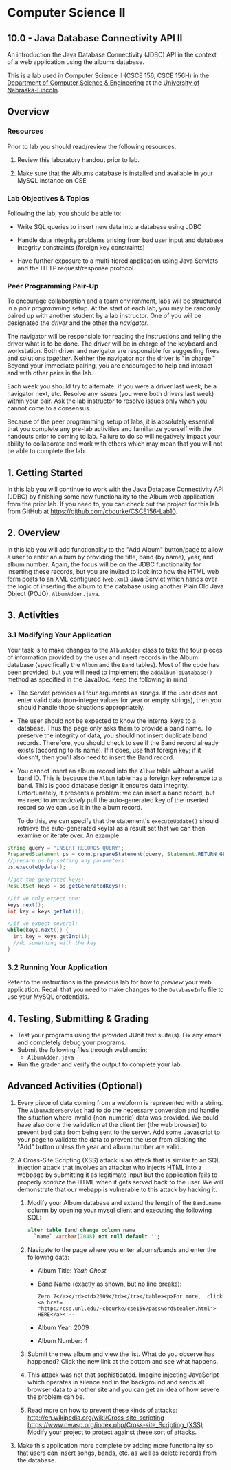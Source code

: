 # Computer Science II
## 10.0 - Java Database Connectivity API II

An introduction the Java Database Connectivity (JDBC) API in the context of a web application using the albums database.

This is a lab used in Computer Science II (CSCE 156, CSCE 156H) in the [Department of Computer Science & Engineering](https://cse.unl.edu) at the [University of Nebraska-Lincoln](https://unl.edu).

## Overview

### Resources

Prior to lab you should read/review the following resources.

1.  Review this laboratory handout prior to lab.

2.  Make sure that the Albums database is installed and available in
    your MySQL instance on CSE

### Lab Objectives & Topics

Following the lab, you should be able to:        

-   Write SQL queries to insert new data into a database using JDBC

-   Handle data integrity problems arising from bad user input and
    database integrity constraints (foreign key constraints)

-   Have further exposure to a multi-tiered application using Java
    Servlets and the HTTP request/response protocol.
    
### Peer Programming Pair-Up

To encourage collaboration and a team environment, labs will be
structured in a *pair programming* setup.  At the start of
each lab, you may be randomly paired up with another student by
a lab instructor.  One of you will be designated the *driver* 
and the other the *navigator*.  

The navigator will be responsible for reading the instructions 
and telling the driver what is to be done.  The driver will be 
in charge of the keyboard and workstation.  Both driver and 
navigator are responsible for suggesting fixes and solutions 
*together*.  Neither the navigator nor the driver is "in charge."  
Beyond your immediate pairing, you are encouraged to help and 
interact and with other pairs in the lab.

Each week you should try to alternate: if you were a driver 
last week, be a navigator next, etc.  Resolve any issues (you 
were both drivers last week) within your pair.  Ask the lab 
instructor to resolve issues only when you cannot come to a 
consensus.  

Because of the peer programming setup of labs, it is absolutely 
essential that you complete any pre-lab activities and familiarize
yourself with the handouts prior to coming to lab.  Failure to do
so will negatively impact your ability to collaborate and work with 
others which may mean that you will not be able to complete the
lab.  

## 1. Getting Started

In this lab you will continue to work with the Java Database
Connectivity API (JDBC) by finishing some new functionality to the Album
web application from the prior lab. If you need to, you can check out
the project for this lab from GitHub at
<https://github.com/cbourke/CSCE156-Lab10>.

## 2. Overview 

In this lab you will add functionality to the "Add Album" button/page to
allow a user to enter an album by providing the title, band (by name),
year, and album number. Again, the focus will be on the JDBC
functionality for inserting these records, but you are invited to look
into how the HTML web form posts to an XML configured (`web.xml`) Java
Servlet which hands over the logic of inserting the album to the
database using another Plain Old Java Object (POJO), `AlbumAdder.java`.

## 3. Activities

### 3.1 Modifying Your Application

Your task is to make changes to the `AlbumAdder` class to take the four pieces of
information provided by the user and insert records in the Album
database (specifically the `Album` and the `Band` tables). Most of the
code has been provided, but you will need to implement the `addAlbumToDatabase()` 
method as specified in the JavaDoc. Keep the following in mind.

-   The Servlet provides all four arguments as *strings*. If the user does
    not enter valid data (non-integer values for year or empty
    strings), then you should handle those situations appropriately.

-   The user should not be expected to know the internal keys to a
    database. Thus the page only asks them to provide a band name. To
    preserve the integrity of data, you should not insert duplicate band
    records. Therefore, you should check to see if the Band record
    already exists (according to its name). If it does, use that foreign
    key; if it doesn’t, then you’ll also need to insert the Band record.

-   You cannot insert an album record into the `Album` table without a
    valid band ID. This is because the `Album` table has a foreign key
    reference to a band. This is good database design it ensures
    data integrity. Unfortunately, it presents a problem: we can insert
    a band record, but we need to *immediately* pull the auto-generated
    key of the inserted record so we can use it in the album record.
    
    To do this, we can specify that the statement's `executeUpdate()` 
    should retrieve the auto-generated key(s) as a result set that we
    can then examine or iterate over.  An example:

```java
String query = "INSERT RECORDS QUERY";
PreparedStatement ps = conn.prepareStatement(query, Statement.RETURN_GENERATED_KEYS);
//prepare ps by setting any parameters
ps.executeUpdate();

//get the generated keys:
ResultSet keys = ps.getGeneratedKeys();

//if we only expect one:
keys.next();
int key = keys.getInt(1);

//if we expect several:
while(keys.next()) {
  int key = keys.getInt(1);
  //do something with the key
}
```

### 3.2 Running Your Application

Refer to the instructions in the previous lab for how to *preview* your
web application. Recall that you need to make changes to the `DatabaseInfo`
file to use your MySQL credentials.


## 4. Testing, Submitting & Grading

* Test your programs using the provided JUnit test suite(s).  Fix any
errors and completely debug your programs.
* Submit the following files through webhandin:
  * `AlbumAdder.java`
* Run the grader and verify the output to complete your lab.

## Advanced Activities (Optional)

1.  Every piece of data coming from a webform is represented with a string.
    The `AlbumAdderServlet` had to do the necessary conversion and handle the situation
    where invalid (non-numeric) data was provided. We could have also
    done the validation at the client tier (the web browser) to prevent bad data from
    being sent to the server. Add some Javascript to your page to
    validate the data to prevent the user from clicking the "Add" button
    unless the year and album number are valid.

2.  A Cross-Site Scripting (XSS) attack is an attack that is similar to
    an SQL injection attack that involves an attacker who injects HTML
    into a webpage by submitting it as legitimate input but the
    application fails to properly *sanitize* the HTML when it gets
    served back to the user. We will demonstrate that our webapp is
    vulnerable to this attack by hacking it.

    1.  Modify your Album database and extend the length of the `Band.name` column
        by opening your mysql client and executing the following SQL:

        ```sql
        alter table Band change column name
          `name` varchar(2048) not null default '';
        ```

    2.  Navigate to the page where you enter albums/bands and enter the
        following data:

        -   Album Title: *Yeah Ghost*

        -   Band Name (exactly as shown, but no line breaks):

            ``
            Zero 7</a></td><td>2009</td></tr></table><p>For more, 
            click <a href=
            "http://cse.unl.edu/~cbourke/cse156/passwordStealer.html">
            HERE</a><!--
            ``

        -   Album Year: 2009

        -   Album Number: 4

    3.  Submit the new album and view the list.  What do you observe
        has happened?  Click the new link at the bottom and see what happens.

    4.  This attack was not that sophisticated. Imagine injecting
        JavaScript which operates in silence and in the background and
        sends all browser data to another site and you can get an idea
        of how severe the problem can be.

    5.  Read more on how to prevent these kinds of attacks:  
        <http://en.wikipedia.org/wiki/Cross-site_scripting>  
        <https://www.owasp.org/index.php/Cross-site_Scripting_(XSS)>
        Modify your project to protect against these sort of attacks.

3.  Make this application more complete by adding more functionality so
    that users can insert songs, bands, etc. as well as delete records
    from the database.







